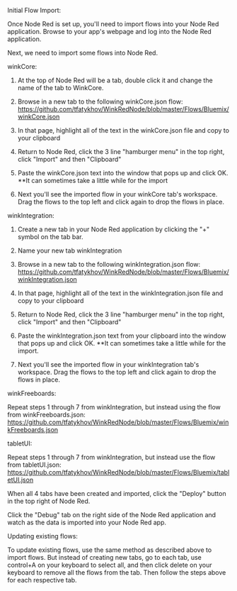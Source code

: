 Initial Flow Import:

Once Node Red is set up, you'll need to import flows into your Node Red application. Browse to your app's webpage and log into the 
Node Red application.

Next, we need to import some flows into Node Red.

winkCore:

1. At the top of Node Red will be a tab, double click it and change the name of the tab to WinkCore.

2. Browse in a new tab to the following winkCore.json flow: https://github.com/tfatykhov/WinkRedNode/blob/master/Flows/Bluemix/winkCore.json

3. In that page, highlight all of the text in the winkCore.json file and copy to your clipboard

4. Return to Node Red, click the 3 line "hamburger menu" in the top right, click "Import" and then "Clipboard"

5. Paste the winkCore.json text into the window that pops up and click OK. **It can sometimes take a little while for the import

6. Next you'll see the imported flow in your winkCore tab's workspace. Drag the flows to the top left and click again to drop the flows in place.

winkIntegration:

1. Create a new tab in your Node Red application by clicking the "+" symbol on the tab bar.

2. Name your new tab winkIntegration

3. Browse in a new tab to the following winkIntegration.json flow: https://github.com/tfatykhov/WinkRedNode/blob/master/Flows/Bluemix/winkIntegration.json

4. In that page, highlight all of the text in the winkIntegration.json file and copy to your clipboard

5. Return to Node Red, click the 3 line "hamburger menu" in the top right, click "Import" and then "Clipboard"

6. Paste the winkIntegration.json text from your clipboard into the window that pops up and click OK. **It can sometimes take a little while for the import.

7. Next you'll see the imported flow in your winkIntegration tab's workspace. Drag the flows to the top left and click again to drop the flows in place.

winkFreeboards:

Repeat steps 1 through 7 from winkIntegration, but instead using the flow from winkFreeboards.json: https://github.com/tfatykhov/WinkRedNode/blob/master/Flows/Bluemix/winkFreeboards.json

tabletUI:

Repeat steps 1 through 7 from winkIntegration, but instead use the flow from tabletUI.json: https://github.com/tfatykhov/WinkRedNode/blob/master/Flows/Bluemix/tabletUI.json

When all 4 tabs have been created and imported, click the "Deploy" button in the top right of Node Red. 

Click the "Debug" tab on the right side of the Node Red application and watch as the data is imported into your Node Red app.


Updating existing flows:

To update existing flows, use the same method as described above to import flows. But instead of creating new tabs, go to each tab, use control+A on your keyboard to select all, and then click delete on your keyboard to remove all the flows from the tab. Then follow the steps above for each respective tab.
